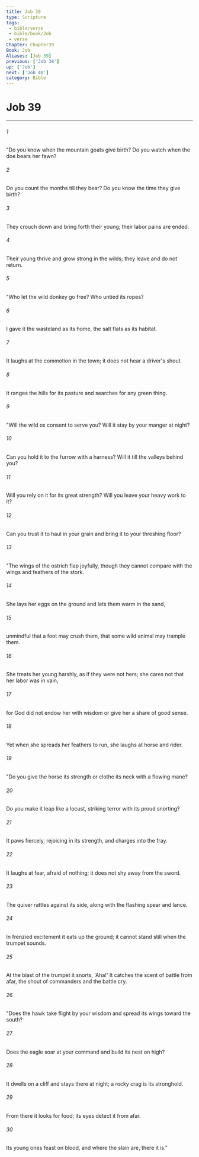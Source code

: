 ```yaml
---
title: Job 39
type: Scripture
tags:
 - bible/verse
 - bible/book/Job
 - verse
Chapter: Chapter39
Book: Job
Aliases: [Job 39]
previous: ['Job 38']
up: ['Job']
next: ['Job 40']
category: Bible
---
```

# Job 39

***


###### 1 
"Do you know when the mountain goats give birth? Do you watch when the doe bears her fawn? 

###### 2 
Do you count the months till they bear? Do you know the time they give birth? 

###### 3 
They crouch down and bring forth their young; their labor pains are ended. 

###### 4 
Their young thrive and grow strong in the wilds; they leave and do not return. 

###### 5 
"Who let the wild donkey go free? Who untied its ropes? 

###### 6 
I gave it the wasteland as its home, the salt flats as its habitat. 

###### 7 
It laughs at the commotion in the town; it does not hear a driver's shout. 

###### 8 
It ranges the hills for its pasture and searches for any green thing. 

###### 9 
"Will the wild ox consent to serve you? Will it stay by your manger at night? 

###### 10 
Can you hold it to the furrow with a harness? Will it till the valleys behind you? 

###### 11 
Will you rely on it for its great strength? Will you leave your heavy work to it? 

###### 12 
Can you trust it to haul in your grain and bring it to your threshing floor? 

###### 13 
"The wings of the ostrich flap joyfully, though they cannot compare with the wings and feathers of the stork. 

###### 14 
She lays her eggs on the ground and lets them warm in the sand, 

###### 15 
unmindful that a foot may crush them, that some wild animal may trample them. 

###### 16 
She treats her young harshly, as if they were not hers; she cares not that her labor was in vain, 

###### 17 
for God did not endow her with wisdom or give her a share of good sense. 

###### 18 
Yet when she spreads her feathers to run, she laughs at horse and rider. 

###### 19 
"Do you give the horse its strength or clothe its neck with a flowing mane? 

###### 20 
Do you make it leap like a locust, striking terror with its proud snorting? 

###### 21 
It paws fiercely, rejoicing in its strength, and charges into the fray. 

###### 22 
It laughs at fear, afraid of nothing; it does not shy away from the sword. 

###### 23 
The quiver rattles against its side, along with the flashing spear and lance. 

###### 24 
In frenzied excitement it eats up the ground; it cannot stand still when the trumpet sounds. 

###### 25 
At the blast of the trumpet it snorts, 'Aha!' It catches the scent of battle from afar, the shout of commanders and the battle cry. 

###### 26 
"Does the hawk take flight by your wisdom and spread its wings toward the south? 

###### 27 
Does the eagle soar at your command and build its nest on high? 

###### 28 
It dwells on a cliff and stays there at night; a rocky crag is its stronghold. 

###### 29 
From there it looks for food; its eyes detect it from afar. 

###### 30 
Its young ones feast on blood, and where the slain are, there it is." 
